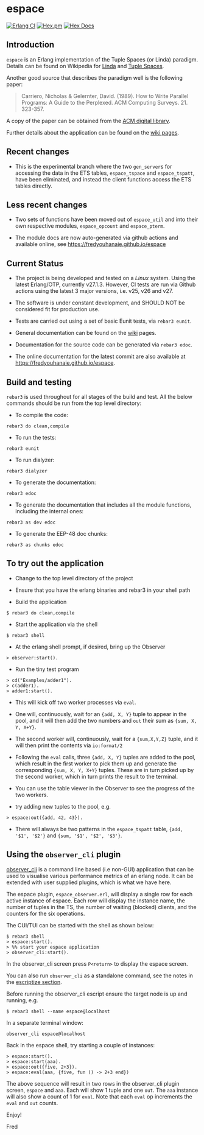 # espace

[![Erlang CI](https://github.com/fredyouhanaie/espace/actions/workflows/erlang2.yml/badge.svg)](https://github.com/fredyouhanaie/espace/actions/workflows/erlang2.yml)
[![Hex.pm](https://img.shields.io/hexpm/v/espace.svg)](https://hex.pm/packages/espace)
[![Hex Docs](https://img.shields.io/badge/hex-docs-blue.svg)](https://hexdocs.pm/espace)

## Introduction

`espace` is an Erlang implementation of the Tuple Spaces
(or Linda) paradigm. Details can be found on Wikipedia for
[Linda](https://en.wikipedia.org/wiki/Linda_(coordination_language))
and [Tuple Spaces](https://en.wikipedia.org/wiki/Tuple_space).

Another good source that describes the paradigm well is the following paper:

> Carriero, Nicholas & Gelernter, David. (1989).
> How to Write Parallel Programs: A Guide to the Perplexed.
> ACM Computing Surveys. 21. 323-357.

A copy of the paper can be obtained from the [ACM digital
library](https://dl.acm.org/doi/10.1145/72551.72553).

Further details about the application can be found on the
[wiki pages](https://github.com/fredyouhanaie/espace/wiki).


## Recent changes

* This is the experimental branch where the two `gen_server`s for
  accessing the data in the ETS tables, `espace_tspace` and
  `espace_tspatt`, have been eliminated, and instead the client functions
  access the ETS tables directly.

## Less recent changes

* Two sets of functions have been moved out of `espace_util` and into
  their own respective modules, `espace_opcount` and `espace_pterm`.

* The module docs are now auto-generated via github actions and
  available online, see <https://fredyouhanaie.github.io/espace>

## Current Status

* The project is being developed and tested on a *Linux* system. Using
  the latest Erlang/OTP, currently v27.1.3. However, CI tests are run
  via Github actions using the latest 3 major versions, i.e. v25, v26
  and v27.

* The software is under constant development, and SHOULD NOT be
  considered fit for production use.

* Tests are carried out using a set of basic Eunit tests, via `rebar3
  eunit`.

* General documentation can be found on the
  [wiki](https://github.com/fredyouhanaie/espace/wiki) pages.

* Documentation for the source code can be generated via `rebar3
  edoc`.

* The online documentation for the latest commit are also available at
  <https://fredyouhanaie.github.io/espace>.

## Build and testing

`rebar3` is used throughout for all stages of the build and test. All
the below commands should be run from the top level directory:

* To compile the code:
```
rebar3 do clean,compile
```
* To run the tests:
```
rebar3 eunit
```

* To run dialyzer:
```
rebar3 dialyzer
```

* To generate the documentation:
```
rebar3 edoc
```

* To generate the documentation that includes all the module
  functions, including the internal ones:
```
rebar3 as dev edoc
```

* To generate the EEP-48 doc chunks:

```
rebar3 as chunks edoc
```

## To try out the application

* Change to the top level directory of the project

* Ensure that you have the erlang binaries and rebar3 in your shell
  path

* Build the application
```
$ rebar3 do clean,compile
```

* Start the application via the shell
```
$ rebar3 shell
```

* At the erlang shell prompt, if desired, bring up the Observer
```
> observer:start().
```

* Run the tiny test program
```
> cd("Examples/adder1").
> c(adder1).
> adder1:start().
```
  * This will kick off two worker processes via `eval`.
  * One will, continuously, wait for an `{add, X, Y}` tuple to appear in
    the pool, and it will then add the two numbers and `out` their sum as
    `{sum, X, Y, X+Y}`.
  * The second worker will, continuously, wait for a `{sum,X,Y,Z}` tuple,
    and it will then print the contents via `io:format/2`
  * Following the `eval` calls, three `{add, X, Y}` tuples are added
    to the pool, which result in the first worker to pick them up and
    generate the corresponding `{sum, X, Y, X+Y}` tuples. These are in
    turn picked up by the second worker, which in turn prints the
    result to the terminal.

* You can use the table viewer in the Observer to see the progress of
  the two workers.

* try adding new tuples to the pool, e.g.
```
> espace:out({add, 42, 43}).
```

* There will always be two patterns in the `espace_tspatt` table,
  `{add, '$1', '$2'}` and `{sum, '$1', '$2', '$3'}`.

## Using the `observer_cli` plugin

[observer\_cli](https://github.com/zhongwencool/observer_cli) is a
command line based (i.e non-GUI) application that can be used to
visualise various performance metrics of an erlang node. It can be
extended with user supplied plugins, which is what we have here.

The espace plugin, `espace_observer.erl`, will display a single
row for each active instance of espace. Each row will display the
instance name, the number of tuples in the TS, the number of waiting
(blocked) clients, and the counters for the six operations.

The CUI/TUI can be started with the shell as shown below:

```
$ rebar3 shell
> espace:start().
> %% start your espace application
> observer_cli:start().
```

In the observer_cli screen press `P<return>` to display the espace screen.

You can also run `observer_cli` as a standalone command, see the notes
in the [escriptize
section](https://github.com/zhongwencool/observer_cli#escriptize).

Before running the observer_cli escript ensure the target node is up
and running, e.g.

```
$ rebar3 shell --name espace@localhost
```

In a separate terminal window:

```
observer_cli espace@localhost
```

Back in the espace shell, try starting a couple of instances:

```
> espace:start().
> espace:start(aaa).
> espace:out({five, 2+3}).
> espace:eval(aaa, {five, fun () -> 2+3 end})
```

The above sequence will result in two rows in the observer_cli plugin
screen, `espace` and `aaa`. Each will show 1 tuple and one `out`. The
`aaa` instance will also show a count of 1 for `eval`. Note that each
`eval` op increments the `eval` and `out` counts.

Enjoy!

Fred
